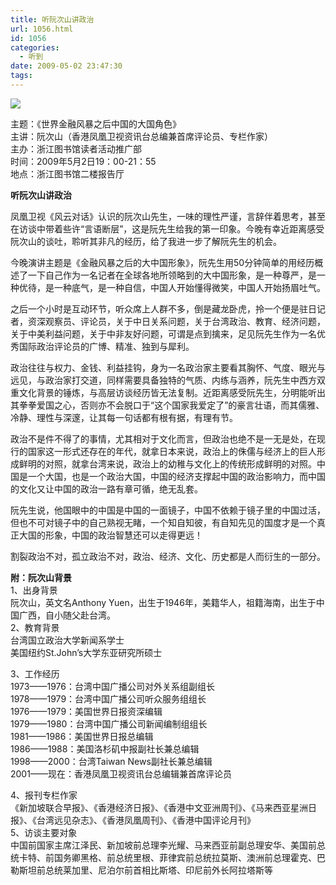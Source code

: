 ```yaml
---
title: 听阮次山讲政治
url: 1056.html
id: 1056
categories:
  - 听到
date: 2009-05-02 23:47:30
tags:
---
```


![](http://photo.guolaijie.com/rooufer/attachments/month_0905/x200953124840.jpg)  
  
主题：《世界金融风暴之后中国的大国角色》  
主讲：阮次山（香港凤凰卫视资讯台总编兼首席评论员、专栏作家）  
主办：浙江图书馆读者活动推广部  
时间：2009年5月2日19：00-21：55  
地点：浙江图书馆二楼报告厅  
  

**听阮次山讲政治**

  
凤凰卫视《风云对话》认识的阮次山先生，一味的理性严谨，言辞伴着思考，甚至在访谈中带着些许“言语断层”，这是阮先生给我的第一印象。今晚有幸近距离感受阮次山的谈吐，聆听其非凡的经历，给了我进一步了解阮先生的机会。  
  
今晚演讲主题是《金融风暴之后的大中国形象》，阮先生用50分钟简单的用经历概述了一下自己作为一名记者在全球各地所领略到的大中国形象，是一种尊严，是一种优待，是一种底气，是一种自信，中国人开始懂得微笑，中国人开始扬眉吐气。  
  
之后一个小时是互动环节，听众席上人群不多，倒是藏龙卧虎，拎一个便是驻日记者，资深观察员、评论员，关于中日关系问题，关于台湾政治、教育、经济问题，关于中美利益问题，关于中非友好问题，可谓是点到擒来，足见阮先生作为一名优秀国际政治评论员的广博、精准、独到与犀利。  
  
政治往往与权力、金钱、利益挂钩，身为一名政治家主要看其胸怀、气度、眼光与远见，与政治家打交道，同样需要具备独特的气质、内练与涵养，阮先生中西方双重文化背景的锤炼，与高层访谈经历皆无法复制。近距离感受阮先生，分明能听出其拳拳爱国之心，否则亦不会脱口于“这个国家我爱定了”的豪言壮语，而其儒雅、冷静、理性与深邃，让其每一句话都有根有据，有理有节。  
  
政治不是件不得了的事情，尤其相对于文化而言，但政治也绝不是一无是处，在现行的国家这一形式还存在的年代，就拿日本来说，政治上的侏儒与经济上的巨人形成鲜明的对照，就拿台湾来说，政治上的幼稚与文化上的传统形成鲜明的对照。中国是一个大国，也是一个政治大国，中国的经济支撑起中国的政治影响力，而中国的文化又让中国的政治一路有章可循，绝无乱套。  
  
阮先生说，他国眼中的中国是中国的一面镜子，中国不依赖于镜子里的中国过活，但也不可对镜子中的自己熟视无睹，一个知自知彼，有自知先见的国度才是一个真正大国的形象，中国的政治智慧还可以走得更远！  
  
割裂政治不对，孤立政治不对，政治、经济、文化、历史都是人而衍生的一部分。  
  
  
**附：阮次山背景**  
1、出身背景  
阮次山，英文名Anthony Yuen，出生于1946年，美籍华人，祖籍海南，出生于中国广西，自小随父赴台湾。  
2、教育背景  
台湾国立政治大学新闻系学士  
美国纽约St.John’s大学东亚研究所硕士  
  
3、工作经历  
1973——1976：台湾中国广播公司对外关系组副组长  
1978——1979：台湾中国广播公司听众服务组组长  
1976——1979：美国世界日报资深编辑  
1979——1980：台湾中国广播公司新闻编制组组长  
1981——1986：美国世界日报总编辑  
1986——1988：美国洛杉矶中报副社长兼总编辑  
1998——2000：台湾Taiwan News副社长兼总编辑  
2001——现在：香港凤凰卫视资讯台总编辑兼首席评论员  
  
4、报刊专栏作家  
《新加坡联合早报》、《香港经济日报》、《香港中文亚洲周刊》、《马来西亚星洲日报》、《台湾远见杂志》、《香港凤凰周刊》、《香港中国评论月刊》  
5、访谈主要对象  
中国前国家主席江泽民、新加坡前总理李光耀、马来西亚前副总理安华、美国前总统卡特、前国务卿黑格、前总统里根、菲律宾前总统拉莫斯、澳洲前总理霍克、巴勒斯坦前总统莱加里、尼泊尔前首相比斯塔、印尼前外长阿拉塔斯等